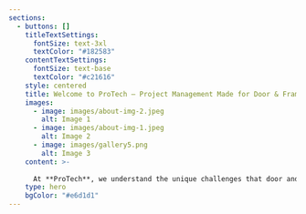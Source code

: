 ```yaml
---
sections:
  - buttons: []
    titleTextSettings:
      fontSize: text-3xl
      textColor: "#182583"
    contentTextSettings:
      fontSize: text-base
      textColor: "#c21616"
    style: centered
    title: Welcome to ProTech – Project Management Made for Door & Frame Manufacturers
    images:
      - image: images/about-img-2.jpeg
        alt: Image 1
      - image: images/about-img-1.jpeg
        alt: Image 2
      - image: images/gallery5.png
        alt: Image 3
    content: >-
      
      At **ProTech**, we understand the unique challenges that door and frame manufacturers face. From juggling multiple vendors, staying on top of change orders, tracking inventory, and meeting strict delivery deadlines, your workflow demands a system that's not just efficient — but tailored to your industry.
    type: hero
    bgColor: "#e6d1d1"
---
```

